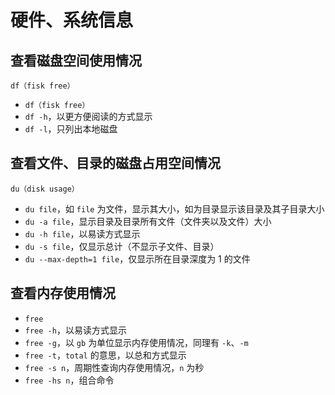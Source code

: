# 硬件、系统信息

## 查看磁盘空间使用情况

`df（fisk free）`

- `df（fisk free）`
- `df -h`，以更方便阅读的方式显示
- `df -l`，只列出本地磁盘

## 查看文件、目录的磁盘占用空间情况

`du（disk usage）`

- `du file`，如 `file` 为文件，显示其大小，如为目录显示该目录及其子目录大小
- `du -a file`，显示目录及目录所有文件（文件夹以及文件）大小
- `du -h file`，以易读方式显示
- `du -s file`，仅显示总计（不显示子文件、目录）
- `du --max-depth=1 file`，仅显示所在目录深度为 1 的文件

## 查看内存使用情况

- `free`
- `free -h`，以易读方式显示
- `free -g`，以 `gb` 为单位显示内存使用情况，同理有 `-k`、`-m`
- `free -t`，`total` 的意思，以总和方式显示
- `free -s n`，周期性查询内存使用情况，`n` 为秒
- `free -hs n`，组合命令
